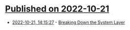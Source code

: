 # [Published on 2022-10-21](index.md)

* [2022-10-21, 14:15:27](https://lobste.rs/s/yojntk/breaking_down_system_layer) - [Breaking Down the System Layer](https://synit.org/book/system-layer.html)
